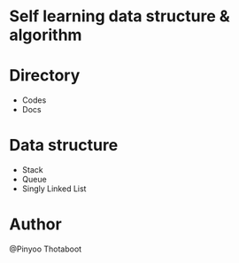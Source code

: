 # Self learning data structure & algorithm

# Directory

- Codes
- Docs

# Data structure

- Stack
- Queue
- Singly Linked List


# Author

@Pinyoo Thotaboot